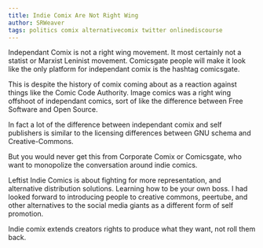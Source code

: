 ```yaml
---
title: Indie Comix Are Not Right Wing
author: SRWeaver
tags: politics comix alternativecomix twitter onlinediscourse
---
```

Independant Comix is not a right wing movement. It most certainly not a statist or Marxist Leninist movement. Comicsgate people will make it look like the only platform for independant comix is the hashtag comicsgate. 

This is despite the history of comix coming about as a reaction against things like the Comic Code Authority. Image comics was a right wing offshoot of independant comics, sort of like the difference between Free Software and Open Source. 

In fact a lot of the difference between independant comix and self publishers is similar to the licensing differences between GNU schema and Creative-Commons. 

But you would never get this from Corporate Comix or Comicsgate, who want to monopolize the conversation around indie comics. 

Leftist Indie Comics is about fighting for more representation, and alternative distribution solutions. Learning how to be your own boss. I had looked forward to introducing people to creative commons, peertube, and other alternatives to the social media giants as a different form of self promotion. 

Indie comix extends creators rights to produce what they want, not roll them back.
